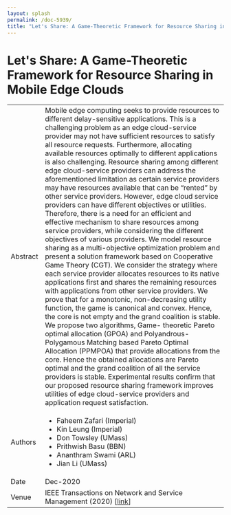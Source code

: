 ```yaml
---
layout: splash
permalink: /doc-5939/
title: "Let's Share: A Game-Theoretic Framework for Resource Sharing in Mobile Edge Clouds"
---
```


# Let's Share: A Game-Theoretic Framework for Resource Sharing in Mobile Edge Clouds

<table>
    <tbody>
    <tr>
        <td>Abstract</td>
        <td>Mobile edge computing seeks to provide resources to different delay-sensitive applications. This is a challenging problem as an edge cloud-service provider may not have sufficient resources to satisfy all resource requests. Furthermore, allocating available resources optimally to different applications is also challenging. Resource sharing among different edge cloud-service providers can address the aforementioned limitation as certain service providers may have resources available that can be “rented” by other service providers. However, edge cloud service providers can have different objectives or utilities. Therefore, there is a need for an efficient and effective mechanism to share resources among service providers, while considering the different objectives of various providers. We model resource sharing as a multi-objective optimization problem and present a solution framework based on Cooperative Game Theory (CGT). We consider the strategy where each service provider allocates resources to its native applications first and shares the remaining resources with applications from other service providers. We prove that for a monotonic, non-decreasing utility function, the game is canonical and convex. Hence, the core is not empty and the grand coalition is stable. We propose two algorithms, Game- theoretic Pareto optimal allocation (GPOA) and Polyandrous- Polygamous Matching based Pareto Optimal Allocation (PPMPOA) that provide allocations from the core. Hence the obtained allocations are Pareto optimal and the grand coalition of all the service providers is stable. Experimental results confirm that our proposed resource sharing framework improves utilities of edge cloud-service providers and application request satisfaction.</td>
    </tr>
    <tr>
        <td>Authors</td>
        <td>
            <ul>
                <li>Faheem Zafari (Imperial)</li>
                <li>Kin Leung (Imperial)</li>
                <li>Don Towsley (UMass)</li>
                <li>Prithwish Basu (BBN)</li>
                <li>Ananthram Swami (ARL)</li>
                <li>Jian Li (UMass)</li>
            </ul>
        </td>
    </tr>
    <tr>
        <td>Date</td>
        <td>Dec-2020</td>
    </tr>
    <tr>
        <td>Venue</td>
        <td>IEEE Transactions on Network and Service Management (2020) [<a href="https://ieeexplore.ieee.org/document/9295377">link</a>]</td>
    </tr>
    </tbody>
</table>
